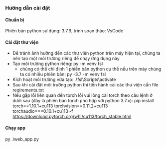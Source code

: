 ### Hướng dẫn cài đặt
#### Chuẩn bị
Phiên bản python sử dụng: 3.7.9, trình soạn thảo: VsCode
#### Cài đặt thư viện
+ Để tránh ảnh hưởng đến các thư viện python trên máy hiện tại, chúng ta nên tạo một môi trường riêng để chạy ứng dụng này
+ Tạo môi trường python riêng: py -m venv fsl
    + chúng có thể chỉ định 1 phiên bản python cụ thể nếu trên máy chúng ta có nhiều phiên bản: py -3.7 -m venv fsl
+ Kích hoạt môi trường vừa tạo: .\fsl\Scripts\activate
+ Sau khi cài đặt môi trường python thì tiến hành cài các thư viện cần file reqirements.txt
+ Nếu gặp lỗi liên quan đến torch lỗi vui lòng cài torch theo câu lệnh ở dưới sau (đây là phiên bản torch phù hợp với python 3.7.x):
pip install torch==1.10.1+cu113 torchvision==0.11.2+cu113 torchaudio===0.10.1+cu113 -f https://download.pytorch.org/whl/cu113/torch_stable.html

#### Chạy app
py .\web_app.py
